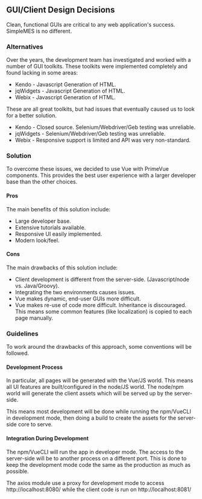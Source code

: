 ## GUI/Client Design Decisions

Clean, functional GUIs are critical to any web application's success. SimpleMES is no different.

### Alternatives

Over the years, the development team has investigated and worked with a number of GUI toolkits. These toolkits were
implemented completely and found lacking in some areas:

* Kendo - Javascript Generation of HTML.
* jqWidgets - Javascript Generation of HTML.
* Webix - Javascript Generation of HTML.

These are all great toolkits, but had issues that eventually caused us to look for a better solution.

* Kendo - Closed source. Selenium/Webdriver/Geb testing was unreliable.
* jqWidgets - Selenium/Webdriver/Geb testing was unreliable.
* Webix - Responsive support is limited and API was very non-standard.

### Solution

To overcome these issues, we decided to use Vue with PrimeVue components. This provides the best user experience with a
larger developer base than the other choices.

#### Pros

The main benefits of this solution include:

* Large developer base.
* Extensive tutorials available.
* Responsive UI easily implemented.
* Modern look/feel.

#### Cons

The main drawbacks of this solution include:

* Client development is different from the server-side.  (Javascript/node vs. Java/Groovy).
* Integrating the two environments causes issues.
* Vue makes dynamic, end-user GUIs more difficult.
* Vue makes re-use of code more difficult. Inheritance is discouraged. This means some common features (like
  localization) is copied to each page manually.

### Guidelines

To work around the drawbacks of this approach, some conventions will be followed.

#### Development Process

In particular, all pages will be generated with the Vue/JS world. This means all UI features are built/configured in the
node/JS world. The node/npm world will generate the client assets which will be served up by the server-side.

This means most development will be done while running the npm/VueCLI in development mode, then doing a build to create
the assets for the server-side core to serve.

#### Integration During Development

The npm/VueCLI will run the app in developer mode. The access to the server-side will be to another process on a
different port. This is done to keep the development mode code the same as the production as much as possible.

The axios module use a proxy for development mode to access http://localhost:8080/ while the client code is run
on http://localhost:8081/ 



